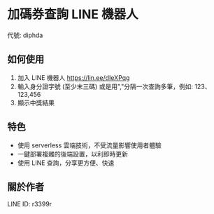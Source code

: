 # 加碼券查詢 LINE 機器人

代號: diphda

## 如何使用

1. 加入 LINE 機器人 https://lin.ee/dIeXPqg
2. 輸入身分證字號 (至少末三碼) 或是用","分隔一次查詢多筆，例如: 123、123,456
3. 顯示中獎結果

## 特色

* 使用 serverless 雲端技術，不受流量影響使用者體驗
* 一鍵部署複雜的後端設置，以利即時更新
* 使用 LINE 查詢，分享更方便、快速

## 關於作者

LINE ID: r3399r

